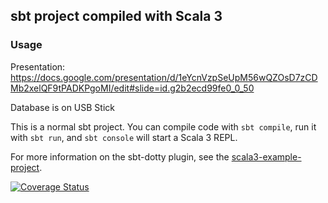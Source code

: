 ## sbt project compiled with Scala 3

### Usage

Presentation:
https://docs.google.com/presentation/d/1eYcnVzpSeUpM56wQZOsD7zCDMb2xelQF9tPADKPgoMI/edit#slide=id.g2b2ecd99fe0_0_50


Database is on USB Stick

This is a normal sbt project. You can compile code with `sbt compile`, run it with `sbt run`, and `sbt console` will start a Scala 3 REPL.

For more information on the sbt-dotty plugin, see the
[scala3-example-project](https://github.com/scala/scala3-example-project/blob/main/README.md).

[![Coverage Status](https://coveralls.io/repos/github/sasax7/TradingGame/badge.svg?branch=main)](https://coveralls.io/github/sasax7/TradingGame?branch=main)

